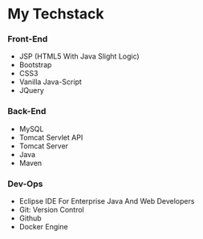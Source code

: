 # My Techstack

### Front-End
- JSP (HTML5 With Java Slight Logic)
- Bootstrap
- CSS3
- Vanilla Java-Script
- JQuery

### Back-End
- MySQL
- Tomcat Servlet API
- Tomcat Server
- Java
- Maven

### Dev-Ops
- Eclipse IDE For Enterprise Java And Web Developers
- Git: Version Control
- Github
- Docker Engine
